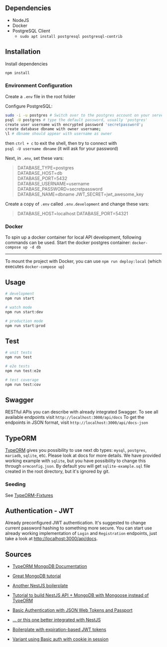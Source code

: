 ## Dependencies

- NodeJS
- Docker
- PostgreSQL Client
  - `sudo apt install postgresql postgresql-contrib`

## Installation

Install dependencies

```bash
npm install
```

### Environment Configuration

Create a `.env` file in the root folder

Configure PostgreSQL:

```sh
sudo -i -u postgres # Switch over to the postgres account on your server by typing:
psql -U postgres # type the default password, usually 'postgres'
create user username with encrypted password 'secretpassword';
create database dbname with owner username;
\l # dbname should appear with username as owner
```

then `ctrl + c` to exit the shell, then try to connect with  
`psql -U username dbname` (it will ask for your password)

Next, in `.env`, set these vars:

> DATABASE_TYPE=postgres  
> DATABASE_HOST=db  
> DATABASE_PORT=5432  
> DATABASE_USERNAME=username  
> DATABASE_PASSWORD=secretpassword  
> DATABASE_NAME=dbname
> JWT_SECRET=jwt_awesome_key

Create a copy of `.env` called `.env.development` and change these vars:

> DATABASE_HOST=localhost
> DATABASE_PORT=54321

### Docker

To spin up a docker container for local API development, following commands can be used.
Start the docker postgres container:
`docker-compose up -d db`

---

To mount the project with Docker, you can use `npm run deploy:local` (which executes `docker-compose up`)

## Usage

```bash
# development
npm run start

# watch mode
npm run start:dev

# production mode
npm run start:prod
```

## Test

```bash
# unit tests
npm run test

# e2e tests
npm run test:e2e

# test coverage
npm run test:cov
```

## Swagger

RESTful APIs you can describe with already integrated Swagger.
To see all available endpoints visit `http://localhost:3000/api/docs`
To get the endpoints in JSON format, visit `http://localhost:3000/api/docs-json`

## TypeORM

[TypeORM](http://typeorm.io/) gives you possibility to use next db types:
`mysql`, `postgres`, `mariadb`, `sqlite`, etc. Please look at docs for more details.
We have provided working example with `sqlite`, but you have possibility to change
this through `ormconfig.json`. By default you will get `sqlite-example.sql` file
created in the root directory, but it's ignored by git.

### Seeding

See [TypeORM-Fixtures](https://robinck.github.io/typeorm-fixtures/)

## Authentication - JWT

Already preconfigured JWT authentication.
It's suggested to change current password hashing to something more secure.
You can start use already working implementation of `Login` and `Registration`
endpoints, just take a look at [http://localhost:3000/api/docs](http://localhost:3000/api/docs).

## Sources

- [TypeORM MongoDB Documentation](https://github.com/typeorm/typeorm/blob/master/docs/mongodb.md)

- [Great MongoDB tutorial](https://www.tutorialspoint.com/mongodb/mongodb_quick_guide.htm)

- [Another NestJS boilerplate](https://github.com/unlight/nest-typescript-starter/tree/ad59f3443f347e668f1d6f6c22f78f01bddcfb89)

- [Tutorial to build NestJS API + MongoDB with Mongoose instead of TypeORM](https://scotch.io/tutorials/building-a-modern-app-using-nestjs-mongodb-and-vuejs?utm_source=spotim&utm_medium=spotim_recirculation&spotim_referrer=recirculation&spot_im_comment_id=sp_D7GE1sbz_46694_c_Ta07US)

- [Basic Authentication with JSON Web Tokens and Passport](https://scotch.io/@devGson/api-authentication-with-json-web-tokensjwt-and-passport)
- [... or this one better integrated with NestJS](https://codebrains.io/jwt-auth-with-nestjs-passport-and-express/)

- [Boilerplate with expiration-based JWT tokens](https://github.com/abouroubi/nestjs-auth-jwt)

- [Variant using Basic auth with cookie in session](http://blog.exceptionfound.com/index.php/2018/06/07/nestjs-basic-auth-and-sessions/#Get_Projects_for_Authenticated_User)
